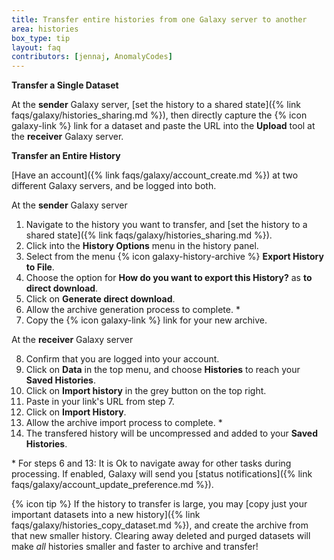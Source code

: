 ```yaml
---
title: Transfer entire histories from one Galaxy server to another
area: histories 
box_type: tip
layout: faq
contributors: [jennaj, AnomalyCodes]
---
```


**Transfer a Single Dataset**

At the **sender** Galaxy server, [set the history to a shared state]({% link faqs/galaxy/histories_sharing.md %}), then directly capture the {% icon galaxy-link %} link for a dataset and paste the URL into the **Upload** tool at the **receiver** Galaxy server. 

**Transfer an Entire History**

[Have an account]({% link faqs/galaxy/account_create.md %}) at two different Galaxy servers, and be logged into both.

At the **sender** Galaxy server

1. Navigate to the history you want to transfer, and [set the history to a shared state]({% link faqs/galaxy/histories_sharing.md %}).
2. Click into the **History Options** menu in the history panel.
3. Select from the menu {% icon galaxy-history-archive %} **Export History to File**.
4. Choose the option for **How do you want to export this History?** as **to direct download**.
5. Click on **Generate direct download**.
6. Allow the archive generation process to complete. \*
7. Copy the {% icon galaxy-link %} link for your new archive.

At the **receiver** Galaxy server

8. Confirm that you are logged into your account.
9. Click on **Data** in the top menu, and choose **Histories** to reach your **Saved Histories**.
10. Click on **Import history** in the grey button on the top right.
11. Paste in your link's URL from step 7.
12. Click on **Import History**.
13. Allow the archive import process to complete. \*
14. The transfered history will be uncompressed and added to your **Saved Histories**.


\* For steps 6 and 13: It is Ok to navigate away for other tasks during processing. If enabled, Galaxy will send you [status notifications]({% link faqs/galaxy/account_update_preference.md %}).


{% icon tip %} If the history to transfer is large, you may [copy just your important datasets into a new history]({% link faqs/galaxy/histories_copy_dataset.md %}), and create the archive from that new smaller history. Clearing away deleted and purged datasets will make *all* histories smaller and faster to archive and transfer!

